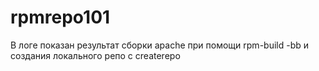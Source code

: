 # rpmrepo101
В логе показан результат сборки apache при помощи rpm-build -bb и создания локального репо с createrepo
